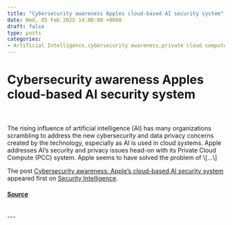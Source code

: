```yaml
---
title: "Cybersecurity awareness Apples cloud-based AI security system"
date: Wed, 05 Feb 2025 14:00:00 +0000
draft: false
type: posts
categories: 
- Artificial Intelligence,cybersecurity awareness,private cloud compute,Apple,Artificial Intelligence (AI),Cloud
---
```

# Cybersecurity awareness Apples cloud-based AI security system

<br/>

<br/>
The rising influence of artificial intelligence (AI) has many organizations scrambling to address the new cybersecurity and data privacy concerns created by the technology, especially as AI is used in cloud systems. Apple addresses AI’s security and privacy issues head-on with its Private Cloud Compute (PCC) system. Apple seems to have solved the problem of \[…\]

The post [Cybersecurity awareness: Apple’s cloud-based AI security system](https://securityintelligence.com/articles/cybersecurity-awareness-apples-cloud-based-ai-security-system/) appeared first on [Security Intelligence](https://securityintelligence.com).

#### [Source](https://securityintelligence.com/articles/cybersecurity-awareness-apples-cloud-based-ai-security-system/)

<br/>
---

